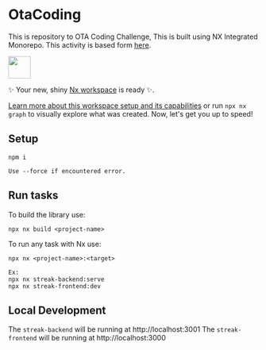 # OtaCoding

This is repository to OTA Coding Challenge, This is built using NX Integrated Monorepo.
This activity is based form [here](https://getahead.notion.site/Coding-Task-c7316b7d20c84a31a3ab27995effb14e).

<a alt="Nx logo" href="https://nx.dev" target="_blank" rel="noreferrer"><img src="https://raw.githubusercontent.com/nrwl/nx/master/images/nx-logo.png" width="45"></a>

✨ Your new, shiny [Nx workspace](https://nx.dev) is ready ✨.

[Learn more about this workspace setup and its capabilities](https://nx.dev/nx-api/js?utm_source=nx_project&amp;utm_medium=readme&amp;utm_campaign=nx_projects) or run `npx nx graph` to visually explore what was created. Now, let's get you up to speed!

## Setup

```
npm i

Use --force if encountered error.
```

## Run tasks

To build the library use:

```
npx nx build <project-name>
```

To run any task with Nx use:

```
npx nx <project-name>:<target>

Ex:
npx nx streak-backend:serve
npx nx streak-frontend:dev
```

## Local Development

The `streak-backend` will be running at http://localhost:3001
The `streak-frontend` will be running at http://localhost:3000